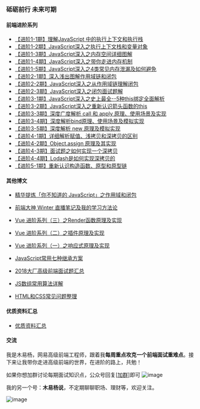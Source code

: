 ### 砥砺前行    未来可期



#### 前端进阶系列

* [【进阶1-1期】理解JavaScript 中的执行上下文和执行栈](https://github.com/yygmind/blog/issues/12)
* [【进阶1-2期】JavaScript深入之执行上下文栈和变量对象](https://github.com/yygmind/blog/issues/13)
* [【进阶1-3期】JavaScript深入之内存空间详细图解](https://github.com/yygmind/blog/issues/14)
* [【进阶1-4期】JavaScript深入之带你走进内存机制](https://github.com/yygmind/blog/issues/15)
* [【进阶1-5期】JavaScript深入之4类常见内存泄漏及如何避免](https://github.com/yygmind/blog/issues/16)
* [【进阶2-1期】深入浅出图解作用域链和闭包](https://github.com/yygmind/blog/issues/17)
* [【进阶2-2期】JavaScript深入之从作用域链理解闭包](https://github.com/yygmind/blog/issues/18)
* [【进阶2-3期】JavaScript深入之闭包面试题解](https://github.com/yygmind/blog/issues/19)
* [【进阶3-1期】JavaScript深入之史上最全--5种this绑定全面解析](https://github.com/yygmind/blog/issues/20)
* [【进阶3-2期】JavaScript深入之重新认识箭头函数的this](https://github.com/yygmind/blog/issues/21)
* [【进阶3-3期】深度广度解析 call 和 apply 原理、使用场景及实现](https://github.com/yygmind/blog/issues/22)
* [【进阶3-4期】深度解析bind原理、使用场景及模拟实现](https://github.com/yygmind/blog/issues/23)
* [【进阶3-5期】深度解析 new 原理及模拟实现](https://github.com/yygmind/blog/issues/24)
* [【进阶4-1期】详细解析赋值、浅拷贝和深拷贝的区别](https://github.com/yygmind/blog/issues/25)
* [【进阶4-2期】Object.assign 原理及其实现](https://github.com/yygmind/blog/issues/26)
* [【进阶4\-3期】面试题之如何实现一个深拷贝](https://github.com/yygmind/blog/issues/29)
* [【进阶4\-4期】Lodash是如何实现深拷贝的](https://github.com/yygmind/blog/issues/31)
* [【进阶5\-1期】重新认识构造函数、原型和原型链](https://github.com/yygmind/blog/issues/32)



#### 其他博文

* [精华提炼「你不知道的 JavaScript」之作用域和闭包](https://github.com/yygmind/blog/issues/30)

* [前端大神 Winter 直播笔记及我的学习方法论](https://github.com/yygmind/blog/issues/28)

* [Vue 进阶系列（三）之Render函数原理及实现](https://github.com/yygmind/blog/issues/10)

* [Vue 进阶系列（二）之插件原理及实现](https://github.com/yygmind/blog/issues/9)

* [Vue 进阶系列（一）之响应式原理及实现](https://github.com/yygmind/blog/issues/6)

* [JavaScript常用七种继承方案](https://github.com/yygmind/blog/issues/7)

* [2018大厂高级前端面试题汇总](https://github.com/yygmind/blog/issues/5)

* [JS数组常用算法详解](https://github.com/yygmind/blog/issues/4)

* [HTML和CSS常见问题整理](https://github.com/yygmind/blog/issues/3)

  

#### 优质资料汇总

* [优质资料汇总](https://www.yuque.com/advanced-frontend)




#### 交流

我是木易杨，网易高级前端工程师，跟着我**每周重点攻克一个前端面试重难点**。接下来让我带你走进高级前端的世界，在进阶的路上，共勉！

如果你想加群讨论每期面试知识点，公众号回复[[加群](#)]即可 ![image](https://github.com/yygmind/blog/raw/master/images/weixin_re.png)



我的另一个号：**木易杨说**，不定期聊聊职场、理财等，欢迎关注。

![image](https://github.com/yygmind/blog/blob/master/images/mu_yi_yang_shuo.jpg?raw=true)